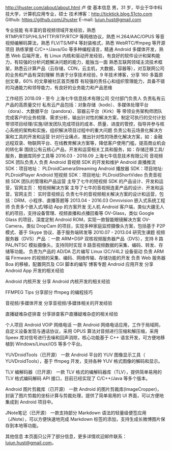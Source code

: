http://jhuster.com/about/about.html
卢 俊
基本信息
男，31 岁，毕业于华中科技大学，计算机应用专业，硕士
技术博客：http://ticktick.blog.51cto.com
Github: https://github.com/Jhuster
E-mail: lujun.hust@gmail.com

专业技能
有丰富的音视频领域开发经验，熟悉 RTMP/RTSP/HLS/HTTP/RTP/RTCP 等网络协议，熟悉 H.264/AAC/OPUS 等音视频编解码算法，熟悉 FLV/TS/MP4 等封装格式，熟悉 WebRTC/ffmpeg 等开源项目
熟练掌握 C/C++/Java/Go 等多种编程语言，精通 Android 多媒体开发，熟悉 Web 后端开发，有 Linux 内核和驱动开发经验，有良好的软件设计和架构能力，有较强的分析问题解决问题的能力，能独当一面
熟悉互联网领域主流技术框架，熟悉云计算产品（云存储，CDN，云主机，大数据，容器等），对互联网公司的业务和产品有深刻理解
热衷于分享技术经验，9 年技术博客，分享 160 多篇原创文章，60% 的文章被社区首页推荐
有较强的责任心和组织管理能力，具备不错的沟通能力和领导能力，有良好的业务能力和产品思维

工作经历
2018.09 - 至今 上海七牛信息技术有限公司 交付部门负责人
负责私有云产品的高质量交付
    私有云产品包括：对象存储（kodo）、多媒体处理平台（dora）、大数据平台（pandora）、容器云平台（Kirk）等
    带领业务架构师团队完成客户的业务梳理、需求分析，输出针对性的解决方案，制定可执行的交付计划
    带领项目经理/实施/研发团队完成项目的成本、质量、进度的管控，指导并参与核心系统的架构和实施，组织解决项目过程中的重大问题
负责公有云场景化解决方案和工具的开发和运营
    针对行业痛点，推出针对性的场景化解决方案，如：金融远程双录、物联网平台、在线教育解决方案等，降低客户使用门槛，提高商业机会的转化率
    围绕公有云核心产品，开发和运营相关工具和服务，如：存储迁移工具/服务，数据库同步工具等
2016.03 - 2018.09 上海七牛信息技术有限公司 音视频 SDK 团队负责人
负责 Android 音视频 SDK 的开发和维护
    Android 直播推流 SDK：项目地址： PLDroidCameraStreaming
    Android 播放器 SDK：项目地址: PLDroidPlayer
    Android 短视频 SDK：项目地址: PLDroidShortVideo
负责音视频 SDK 团队的管理和产品运营
    主导了七牛的短视频 SDK 的产品设计、开发和运营，官网主页： 短视频解决方案
    主导了七牛的音视频连麦产品的设计、开发和运营，官网主页： 实时音视频云
    负责七牛的音视频相关解决方案的设计和运营，包括：DRM、小程序、直播答题等
2013.04 - 2016.03 Omnivision 嵌入式系统工程师
负责多个嵌入式/移动 App 的方案开发
    无人机 Android 客户端，类似大疆无人机的项目，支持设备管理、视频直播和点播回看等
    OV-Glass，类似 Google Glass 的项目，深度定制 Android ROM，实现一款智能眼镜解决方案
    OV-Camera，类似 DropCam 的项目，实现多种家庭监控摄像头方案，包括基于 P2P 模式、基于 Skype 协议、基于服务端转发等
2010.07 - 2013.04 研究生课题
视频服务器（DVS）产品 ：一款 ARM+DSP 双核视频服务器产品（DVS），支持 8 路 PAL/NTSC 模拟摄像头，支持同时实现 8 路音视频数据的采集、编码、转发、存储等功能。
    负责为产品的 AD/DA 芯片编写 Linux I2C/V4L2 设备驱动
    负责 ARM 端 Firmware 的视频的采集、编码、网络传输、存储功能的开发
    负责 Web 服务器 Boa 的移植，配置网页及 CGI 脚本的编写
博客专题
Android 应用开发
分享 Android App 开发的相关经验

Android 内核开发
分享 Android 内核开发的相关经验

FFMPEG Tips
分享部分 ffmpeg 的编程技巧

音视频/多媒体开发
分享音视频/多媒体相关的开发经验

直播疑难杂症排查
分享排查客户直播疑难杂症的相关经验

个人项目
Android VOIP 网络电话
一款 Android 网络电话应用，工作于局域网，自定义设备发现与通话协议，采用 OPUS 算法对音频进行压缩和解压缩，采用 Speex 库对信号进行去噪和回声消除，核心功能基于 C++ 语言开发，可方便地移植到 Windows/Linux/iOS 等多个平台。

YUVDroidTools（已开源）
一款 Android 平台的 YUV 图像显示工具（ YUVDroidTools），基于 ffmpeg 开发，支持各种 YUV 格式图像的解码和显示。

TLV 编解码器（已开源）
一款 TLV 格式的编解码器库（TLV），提供简单易用的 TLV 格式编码解码 API 接口，目前已经实现了 C/C++/Java 等多个版本。

Android 图片剪裁库（已开源）
一款 Android 的图片剪裁库(ImageCropper)，封装了图片剪裁的坐标计算与剪裁处理，提供了简单易用的 UI 界面，可以方便地集成到 Android 项目中。

JNote笔记（已开源）
一款支持部分 Markdown 语法的轻量级便签应用（JNote），可以方便快速地完成 Markdown 标签的添加，支持生成长微博图片保存到本地等功能。

其他信息
本页面只公开了部分信息，更多详情欢迎邮件联系：lujun.hust@gmail.com。